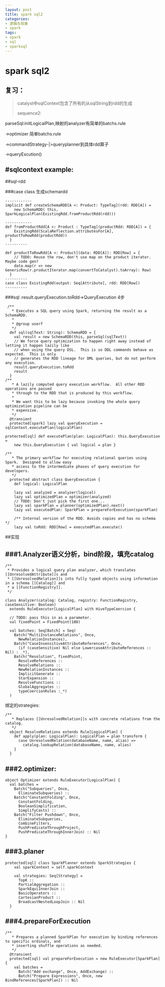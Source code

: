 ```yaml
---
layout: post
title: spark sql2
categories:
- 逻辑与现象
- spark
tags:
- spark
- sql
- sparksql
---
```


spark sql2
============

复习：
-----
> catalyst中sqlContext包含了所有的从sqlString到rdd的生成
> 
> sequence2:

> 
parseSql:initLogicalPlan,映射的analyzer有简单的batchs.rule
> 
->optimizer 简单batchs.rule
> 
->commandStrategy-|>queryplanner到具体rdd算子
> 
->queryExcution()


#sqlcontext example:
-


##sql-rdd

###case class 生成schemardd


	------------
	implicit def createSchemaRDD[A <: Product: TypeTag](rdd: RDD[A]) =
	    new SchemaRDD( this, SparkLogicalPlan(ExistingRdd.fromProductRdd(rdd)))
	
	------------
	def fromProductRdd[A <: Product : TypeTag](productRdd: RDD[A]) = {
	    ExistingRdd(ScalaReflection.attributesFor[A], productToRowRdd(productRdd))
	  }
	----------
	
	def productToRowRdd[A <: Product](data: RDD[A]): RDD[Row] = {
	    // TODO: Reuse the row, don't use map on the product iterator.  Maybe code gen?
	    data.map(r => new GenericRow(r.productIterator.map(convertToCatalyst).toArray): Row)
	  }
	----------
	case class ExistingRdd(output: Seq[Attribute], rdd: RDD[Row])
	----------

###sql :result.queryExecution.toRdd->QueryExecution 4步


	 /**
	   * Executes a SQL query using Spark, returning the result as a SchemaRDD.
	   *
	   * @group userf
	   */
	  def sql(sqlText: String): SchemaRDD = {
	    val result = new SchemaRDD(this, parseSql(sqlText))
	    // We force query optimization to happen right away instead of letting it happen lazily like
	    // when using the query DSL.  This is so DDL commands behave as expected.  This is only
	    // generates the RDD lineage for DML queries, but do not perform any execution.
	    result.queryExecution.toRdd
	    result
	  }
	/**
	   * A lazily computed query execution workflow.  All other RDD operations are passed
	   * through to the RDD that is produced by this workflow.
	   *
	   * We want this to be lazy because invoking the whole query optimization pipeline can be
	   * expensive.
	   */
	  @transient
	  protected[spark] lazy val queryExecution = sqlContext.executePlan(logicalPlan)

	protected[sql] def executePlan(plan: LogicalPlan): this.QueryExecution =
	    new this.QueryExecution { val logical = plan }

	/**
	   * The primary workflow for executing relational queries using Spark.  Designed to allow easy
	   * access to the intermediate phases of query execution for developers.
	   */
	  protected abstract class QueryExecution {
	    def logical: LogicalPlan
	
	    lazy val analyzed = analyzer(logical)
	    lazy val optimizedPlan = optimizer(analyzed)
	    // TODO: Don't just pick the first one...
	    lazy val sparkPlan = planner(optimizedPlan).next()
	    lazy val executedPlan: SparkPlan = prepareForExecution(sparkPlan)
	
	    /** Internal version of the RDD. Avoids copies and has no schema */
	    lazy val toRdd: RDD[Row] = executedPlan.execute()

##实现

###1.Analyzer语义分析，bind阶段，填充catalog
----
	
	/**
	 * Provides a logical query plan analyzer, which translates [[UnresolvedAttribute]]s and
	 * [[UnresolvedRelation]]s into fully typed objects using information in a schema [[Catalog]] and
	 * a [[FunctionRegistry]].
	 */
	
	class Analyzer(catalog: Catalog, registry: FunctionRegistry, caseSensitive: Boolean)
	  extends RuleExecutor[LogicalPlan] with HiveTypeCoercion {
	
	  // TODO: pass this in as a parameter.
	  val fixedPoint = FixedPoint(100)
	
	  val batches: Seq[Batch] = Seq(
	    Batch("MultiInstanceRelations", Once,
	      NewRelationInstances),
	    Batch("CaseInsensitiveAttributeReferences", Once,
	      (if (caseSensitive) Nil else LowercaseAttributeReferences :: Nil) : _*),
	    Batch("Resolution", fixedPoint,
	      ResolveReferences ::
	      ResolveRelations ::
	      NewRelationInstances ::
	      ImplicitGenerate ::
	      StarExpansion ::
	      ResolveFunctions ::
	      GlobalAggregates ::
	      typeCoercionRules :_*)
	  )

绑定的strategies:

	/**
	   * Replaces [[UnresolvedRelation]]s with concrete relations from the catalog.
	   */
	  object ResolveRelations extends Rule[LogicalPlan] {
	    def apply(plan: LogicalPlan): LogicalPlan = plan transform {
	      case UnresolvedRelation(databaseName, name, alias) =>
	        catalog.lookupRelation(databaseName, name, alias)
	    }
	  }

###2.optimizer:
-

	object Optimizer extends RuleExecutor[LogicalPlan] {
	  val batches =
	    Batch("Subqueries", Once,
	      EliminateSubqueries) ::
	    Batch("ConstantFolding", Once,
	      ConstantFolding,
	      BooleanSimplification,
	      SimplifyCasts) ::
	    Batch("Filter Pushdown", Once,
	      EliminateSubqueries,
	      CombineFilters,
	      PushPredicateThroughProject,
	      PushPredicateThroughInnerJoin) :: Nil
	}

###3.planer
-

	protected[sql] class SparkPlanner extends SparkStrategies {
	    val sparkContext = self.sparkContext
	
	    val strategies: Seq[Strategy] =
	      TopK ::
	      PartialAggregation ::
	      SparkEquiInnerJoin ::
	      BasicOperators ::
	      CartesianProduct ::
	      BroadcastNestedLoopJoin :: Nil
	  }

###4.prepareForExecution
-

	/**
	   * Prepares a planned SparkPlan for execution by binding references to specific ordinals, and
	   * inserting shuffle operations as needed.
	   */
	  @transient
	  protected[sql] val prepareForExecution = new RuleExecutor[SparkPlan] {
	    val batches =
	      Batch("Add exchange", Once, AddExchange) ::
	      Batch("Prepare Expressions", Once, new BindReferences[SparkPlan]) :: Nil
	  
	